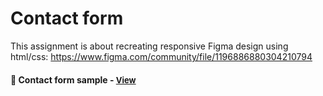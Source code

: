 
# Contact form

This assignment is about recreating responsive Figma design using html/css: https://www.figma.com/community/file/1196886880304210794

<h4>🔹 Contact form sample - <a href="https://simonakom.github.io/wikipedia-page/richard-gere.html" style="font-size:small;">View</a><h4>



